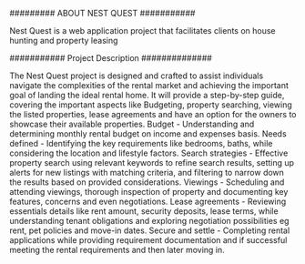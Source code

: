 ######### ABOUT NEST QUEST ###########

Nest Quest is a web application project that facilitates clients on house hunting and property leasing

########### Project Description ##############

The Nest Quest project is designed and crafted to assist individuals navigate the complexities of the rental market and achieving the important goal of landing the ideal rental home.
It will provide a step-by-step guide, covering the important aspects like Budgeting, property searching, viewing the listed properties, lease agreements and have an option for the owners to showcase their available properties. 
Budget - Understanding and determining monthly rental budget on income and expenses basis.
Needs defined - Identifying the key requirements like bedrooms, baths, while considering the location and lifestyle factors.
Search strategies - Effective property search using relevant keywords to refine search results, setting up alerts for new listings with matching criteria, and filtering to narrow down the results based on provided considerations.
Viewings - Scheduling and attending viewings, thorough inspection of property and documenting key features, concerns and even negotiations.
Lease agreements - Reviewing essentials details like rent amount, security deposits, lease terms, while understanding tenant obligations and exploring negotiation possibilities eg rent, pet policies and move-in dates.
Secure and settle - Completing rental applications while providing requirement documentation and if successful meeting the rental requirements and then later moving in.
